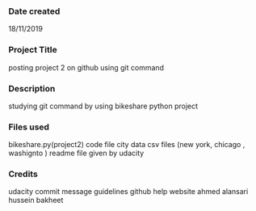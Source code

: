 ### Date created
18/11/2019
### Project Title
posting project 2 on github using git command

### Description
studying git command by using bikeshare python project

### Files used
bikeshare.py(project2) code file
city data csv files (new york, chicago , washignto )
readme file given by udacity

### Credits
udacity commit message guidelines
github help website
ahmed alansari
hussein bakheet
